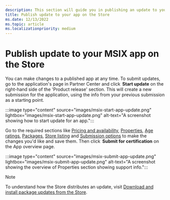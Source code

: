 ```yaml
---
description: This section will guide you in publishing an update to your MSIX app on the Store.
title: Publish update to your app on the Store
ms.date: 12/13/2022
ms.topic: article
ms.localizationpriority: medium
---
```


# Publish update to your MSIX app on the Store

You can make changes to a published app at any time. To submit updates, go to the application's page in Partner Center and click  **Start update** on the right-hand side of the 'Product release' section. This will create a new submission for the application, using the info from your previous submission as a starting point.

:::image type="content" source="images/msix-start-app-update.png" lightbox="images/msix-start-app-update.png" alt-text="A screenshot showing how to start update for an app.":::

Go to the required sections like [Pricing and availability](./price-and-availability.md), [Properties](./enter-app-properties.md), [Age ratings](./age-ratings.md), [Packages](./upload-app-packages.md), [Store listing](./create-app-store-listing.md) and [Submission options](./manage-submission-options.md) to make the changes you'd like and save them. Then click  **Submit for certification** on the App overview page.

:::image type="content" source="images/msix-submit-app-update.png" lightbox="images/msix-submit-app-update.png" alt-text="A screenshot showing the overview of Properties section showing support info.":::

> [!NOTE]
> To understand how the Store distributes an update, visit [Download and install package updates from the Store](/windows/uwp/packaging/self-install-package-updates#mandatory-package-updates).

